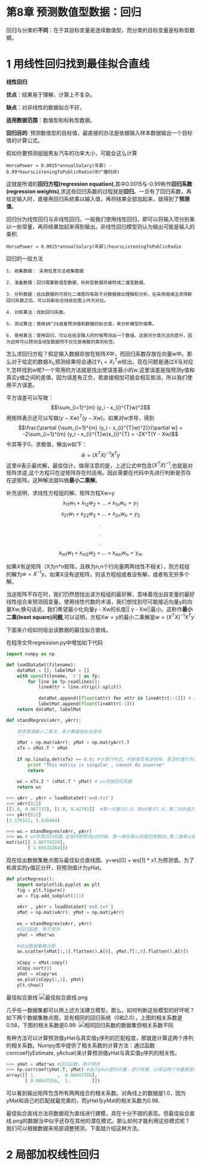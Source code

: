 第8章 预测数值型数据：回归
=========================
回归与分类的**不同**：在于其目标变量是连续数值型，而分类的目标变量是标称型数据。

# 1 用线性回归找到最佳拟合直线

**线性回归**

**优点**：结果易于理解，计算上不复杂。

**缺点**：对非线性的数据拟合不好。

**适用数据范围**：数值型和标称型数据。

**回归目的**: 预测数值型的目标值，最直接的办法是依据输入样本数据输出一个目标值的计算公式。

假如你要预测姐姐男友汽车的功率大小，可能会这么计算

    HorsePower = 0.0015*annualSalary(年薪) - 0.99*hoursListeningToPublicRadio(听广播时间)

这就是所谓的**回归方程(regression equation)**,其中0.0015与-0.99称作**回归系数(regression weights)**,求这些回归系数的过程就是**回归**。一旦有了回归系数，再给定输入时，直接用回归系统乘以输入值，再将结果全部加起来，就得到了**预测值**。

回归分为线性回归与非线性回归。一般我们使用线性回归，即可以将输入项分别乘以一些常量，再将结果加起来得到输出。非线性回归模型则认为输出可能是输入的乘积.

    HorsePower = 0.0015*annualSalary(年薪)/hoursListeningToPublicRadio

回归的一般方法

    1. 收集数据： 采用任意方法收集数据
    
    2. 准备数据：回归需要数值型数据，标称型数据将被转成二值型数据。

    3. 分析数据：给出数据的可视化二维图将有助于对数据做出理解和分析，在采用缩减法求得新回归系数之后，可以将新拟合线绘在图上作为对比。

    4. 训练算法：找到回归系数。

    5. 测试算法：使用$R^2$或者预测值和数据的拟合度，来分析模型的效果。

    6. 使用算法：使用回归，可以在给定输入的时候预测出一个数值，这是对分类方法的提升，因为这样可以预测连续型数据而不仅仅是离散的类别标签。


怎么求回归方程？假定输入数据存放在矩阵$X$中，而回归系数存放在向量$w$中。那么对于给定的数据$X_1$,预测结果将会通过$Y_1 = X^{T}_{1}w$给出。现在问题是通过$X$与对应$Y$,怎样找到$w$呢?一个常用的方法就是找出使误差最小的$w$.这里误差是指预测y值和真实y值之间的差值，因为误差有正负，若直接相加可能会相互抵消，所以我们使用平方误差。

平方误差可以写做：
$$\sum_{i=1}^{m} (y_i - x_{i}^{T}w)^2$$
用矩阵表示还可以写做$(y-Xw)^{T}(y-Xw)$。如果对$w$求导，得到
$$\frac{\partial {\sum_{i=1}^{m} (y_i - x_{i}^{T}w)^2}}{\partial w} = -2\sum_{i=1}^{m} (y_i - x_{i}^{T}w)x_{i}^{T} = -2X^T(Y - Xw)$$
令其等于0，求极值，解出w如下：
$$ \hat{w} = (X^TX)^{-1}X^Ty $$
这里$\hat{w}$表示最优解，最佳估计。值得注意的是，上述公式中包含$(X^TX)^{-1}$,也就是对矩阵求逆,这个方程只在逆矩阵存在时适用。因此需要在代码中先进行判断是否存在逆矩阵。这种解法就叫做**最小二乘解**。

补充说明，求线性方程组的解，矩阵方程Xw=y
    $$x_{11}w_1 + x_{12}w_2 + ... + x_{1n}w_n = y_1$$
    $$x_{21}w_1 + x_{22}w_2 + ... + x_{2n}w_n = y_2$$
                    $$ . $$
                    $$ . $$
                    $$ . $$
    $$x_{m1}w_1 + x_{m2}w_2 + ... + x_{mn}w_n = y_m$$

如果$X$有逆矩阵（X为n*n矩阵，且秩为n,n个行向量两两线性不相关），则方程组的解为$w = X^{-1}y$。如果X没有逆矩阵，则该方程组或者没有解，或者有无穷多个解。

当逆矩阵不存在时，我们仍然想找出该方程组的最好解，意味着找出自变量的最好线性组合来预测因变量。使用线性代数的术语，我们想找到尽可能接近向量y的向量Xw;换句话说，我们希望最小化向量y - Xw的长度|| y - Xw||最小。这称作**最小二乘(least square)问题**,可以证明，方程$Xw=y$的最小二乘解是$w = (X^TX)^{-1}X^Ty$

下面来介绍如何给出该数据的最佳拟合直线。

在程序文件regression.py中增加如下代码
```python
import numpy as np

def loadDataSet(filename):
    dataMat = []; labelMat = []
    with open(filename, 'r') as fp: 
        for line in fp.readlines():
            lineAttr = line.strip().split()
            
            dataMat.append([float(attr) for attr in lineAttr[:-1]]) # 由于python数组index是以0开始，样本文件第一列都为1.0，即x0等于1.0，第二列的值为x1
            labelMat.append(float(lineAttr[-1]))
    return dataMat, labelMat

def standRegres(xArr, yArr):
    '''
    使用普通最小二乘法，来计算最佳拟合直线
    '''
    xMat = np.mat(xArr); yMat = np.mat(yArr).T
    xTx = xMat.T * xMat
    
    if np.linalg.det(xTx) == 0.0: #计算行列式，判断是否有逆矩阵。若没检查行列式是否为0就直接计算矩阵的逆，将会出现错误。另外Numpy的线性代数库还提供一个函数来解未知矩阵，修改ws = xTx.I * (xMat.T * yMat)为ws = np.linalg.solve(xTx, xMat.T*yMat)
        print "This matrix is singular , cannot do inverse"
        return
    
    ws = xTx.I * (xMat.T * yMat) # ws存放回归系数
    return ws

>>> xArr , yArr = loadDataSet('ex0.txt')
>>> xArr[0:2]
[[1.0, 0.067732], [1.0, 0.42781]]  #第一列都为1.0，即x0等于1.0，第二列的值为x1
>>> yArr[0:2]
[3.176513, 3.816464]

>>> ws = standRegres(xArr, yArr)
>>> ws # ws存放回归系数,在用内积预测y的时候，第一维将乘以前面的常数X0,第二维乘以输入变量X1。因为x0=1.0,所以y=ws[0] + ws[1] * x1.
matrix([[ 3.00774324],
        [ 1.69532264]])

```

现在绘出数据集散点图与最佳拟合直线图。y=ws[0] + ws[1] * x1.为预测值。为了和真实的y值区分开，将预测值计为yHat。
```python
def plotRegress():
    import matplotlib.pyplot as plt
    fig = plt.figure()
    ax = fig.add_subplot(111)
    
    xArr , yArr = loadDataSet('ex0.txt')
    xMat = np.mat(xArr); yMat = np.mat(yArr)
    
    ws = standRegres(xArr, yArr)
    #回归函数，用于预测
    yHat = xMat*ws
    
    #绘出数据集散点图
    ax.scatter(xMat[:,1].flatten().A[0], yMat.T[:,0].flatten().A[0])
     
    xCopy = xMat.copy()
    xCopy.sort(0)
    yHat = xCopy*ws
    ax.plot(xCopy[:,1], yHat)
    plt.show()

```
最佳拟合直线
![最佳拟合直线.png](最佳拟合直线.png)

 几乎任一数据集都可以用上述方法建立模型，那么，如何判断这些模型的好坏呢？如下两个数据集散点图，具有相同的回归系统（0和2.0），上图的相关系数是0.58，下图的相关系数是0.99.
![相同回归系数的数据集但相关系数不同](相同回归系数的数据集但相关系数不同.jpg)

有种方法可以计算预测值yHat与真实值y序列的匹配程度，那就是计算这两个序列的相关系数。Numpy库中提供了相关系数的计算方法：通过函数corrcoef(yEstimate, yActual)来计算预测值yHat与真实值y序列的相关性。
```python
>>> yHat = xMat*ws #回归函数，用于预测
>>> np.corrcoef(yHat.T, yMat) #由于yHat是列向量，进行转置，以保证两个向量都是行向量。
array([[ 1.        ,  0.98647356],
       [ 0.98647356,  1.        ]])
```

可以看到输出矩阵包含所有两两组合的相关系数。对角线上的数据是1.0，因为yMat和自己的匹配就最完美的，而yHat与yMat的相关系数为0.98.

最佳拟合直线方法将数据视为直线进行建模，具在十分不错的表现。但最佳拟合直线.png的数据当中似乎还存在其他的潜在模式。那么如何才能利用这些模式呢？我们可以根据数据来局部调整预测，下面就介绍这种方法。

# 2 局部加权线性回归






